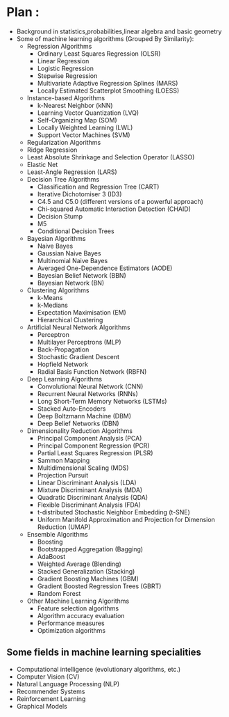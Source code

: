 # Plan :
- Background in statistics,probabilities,linear algebra and basic geometry
- Some of machine learning algorithms (Grouped By Similarity):
  - Regression Algorithms
    - Ordinary Least Squares Regression (OLSR)
    - Linear Regression
    - Logistic Regression
    - Stepwise Regression
    - Multivariate Adaptive Regression Splines (MARS)
    - Locally Estimated Scatterplot Smoothing (LOESS)
  - Instance-based Algorithms
    -  k-Nearest Neighbor (kNN)
    -  Learning Vector Quantization (LVQ)
    -  Self-Organizing Map (SOM)
    -  Locally Weighted Learning (LWL)
    -  Support Vector Machines (SVM)
  -  Regularization Algorithms
    - Ridge Regression
    - Least Absolute Shrinkage and Selection Operator (LASSO)
    - Elastic Net
    - Least-Angle Regression (LARS)
  - Decision Tree Algorithms
    - Classification and Regression Tree (CART)
    - Iterative Dichotomiser 3 (ID3)
    - C4.5 and C5.0 (different versions of a powerful approach)
    - Chi-squared Automatic Interaction Detection (CHAID)
    - Decision Stump
    - M5
    - Conditional Decision Trees
  - Bayesian Algorithms
    - Naive Bayes
    - Gaussian Naive Bayes
    - Multinomial Naive Bayes
    - Averaged One-Dependence Estimators (AODE)
    - Bayesian Belief Network (BBN)
    - Bayesian Network (BN)
  - Clustering Algorithms
    - k-Means
    - k-Medians
    - Expectation Maximisation (EM)
    - Hierarchical Clustering
  - Artificial Neural Network Algorithms
    - Perceptron
    - Multilayer Perceptrons (MLP)
    - Back-Propagation
    - Stochastic Gradient Descent
    - Hopfield Network
    - Radial Basis Function Network (RBFN)
  - Deep Learning Algorithms
    - Convolutional Neural Network (CNN)
    - Recurrent Neural Networks (RNNs)
    - Long Short-Term Memory Networks (LSTMs)
    - Stacked Auto-Encoders
    - Deep Boltzmann Machine (DBM)
    - Deep Belief Networks (DBN)
  - Dimensionality Reduction Algorithms
    - Principal Component Analysis (PCA)
    - Principal Component Regression (PCR)
    - Partial Least Squares Regression (PLSR)
    - Sammon Mapping
    - Multidimensional Scaling (MDS)
    - Projection Pursuit
    - Linear Discriminant Analysis (LDA)
    - Mixture Discriminant Analysis (MDA)
    - Quadratic Discriminant Analysis (QDA)
    - Flexible Discriminant Analysis (FDA)
    - t-distributed Stochastic Neighbor Embedding (t-SNE)
    - Uniform Manifold Approximation and Projection for Dimension Reduction (UMAP)
  - Ensemble Algorithms
    - Boosting
    - Bootstrapped Aggregation (Bagging)
    - AdaBoost
    - Weighted Average (Blending)
    - Stacked Generalization (Stacking)
    - Gradient Boosting Machines (GBM)
    - Gradient Boosted Regression Trees (GBRT)
    - Random Forest
  - Other Machine Learning Algorithms
    - Feature selection algorithms
    - Algorithm accuracy evaluation
    - Performance measures
    - Optimization algorithms

## Some fields in machine learning specialities
- Computational intelligence (evolutionary algorithms, etc.)
- Computer Vision (CV)
- Natural Language Processing (NLP)
- Recommender Systems
- Reinforcement Learning
- Graphical Models
